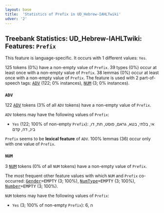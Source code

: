 ```yaml
---
layout: base
title:  'Statistics of Prefix in UD_Hebrew-IAHLTwiki'
udver: '2'
---
```


## Treebank Statistics: UD_Hebrew-IAHLTwiki: Features: `Prefix`

This feature is language-specific.
It occurs with 1 different values: `Yes`.

125 tokens (0%) have a non-empty value of `Prefix`.
39 types (0%) occur at least once with a non-empty value of `Prefix`.
38 lemmas (0%) occur at least once with a non-empty value of `Prefix`.
The feature is used with 2 part-of-speech tags: <tt><a href="he_iahltwiki-pos-ADV.html">ADV</a></tt> (122; 0% instances), <tt><a href="he_iahltwiki-pos-NUM.html">NUM</a></tt> (3; 0% instances).

### `ADV`

122 <tt><a href="he_iahltwiki-pos-ADV.html">ADV</a></tt> tokens (3% of all `ADV` tokens) have a non-empty value of `Prefix`.

`ADV` tokens may have the following values of `Prefix`:

* `Yes` (122; 100% of non-empty `Prefix`): אי, בלתי, בטא, גראם, פוסט, תת, דו, בינ, דה, קדם

`Prefix` seems to be **lexical feature** of `ADV`. 100% lemmas (36) occur only with one value of `Prefix`.

### `NUM`

3 <tt><a href="he_iahltwiki-pos-NUM.html">NUM</a></tt> tokens (0% of all `NUM` tokens) have a non-empty value of `Prefix`.

The most frequent other feature values with which `NUM` and `Prefix` co-occurred: <tt><a href="he_iahltwiki-feat-Gender.html">Gender</a></tt><tt>=EMPTY</tt> (3; 100%), <tt><a href="he_iahltwiki-feat-NumType.html">NumType</a></tt><tt>=EMPTY</tt> (3; 100%), <tt><a href="he_iahltwiki-feat-Number.html">Number</a></tt><tt>=EMPTY</tt> (3; 100%).

`NUM` tokens may have the following values of `Prefix`:

* `Yes` (3; 100% of non-empty `Prefix`): 6, ה

